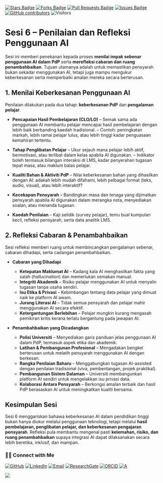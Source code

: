 <a href="https://github.com/drshahizan/short-course/stargazers"><img src="https://img.shields.io/github/stars/drshahizan/short-course" alt="Stars Badge"/></a>
<a href="https://github.com/drshahizan/short-course/network/members"><img src="https://img.shields.io/github/forks/drshahizan/short-course" alt="Forks Badge"/></a>
<a href="https://github.com/drshahizan/short-course/pulls"><img src="https://img.shields.io/github/issues-pr/drshahizan/short-course" alt="Pull Requests Badge"/></a>
<a href="https://github.com/drshahizan/short-course"><img src="https://img.shields.io/github/issues/drshahizan/short-course" alt="Issues Badge"/></a>
<a href="https://github.com/drshahizan/short-course/graphs/contributors"><img alt="GitHub contributors" src="https://img.shields.io/github/contributors/drshahizan/short-course?color=2b9348"></a>
![Visitors](https://api.visitorbadge.io/api/visitors?path=https%3A%2F%2Fgithub.com%2Fdrshahizan%2Fshort-course&labelColor=%23d9e3f0&countColor=%23697689&style=flat)


# **Sesi 6 – Penilaian dan Refleksi Penggunaan AI**

Sesi ini memberi penekanan kepada proses **menilai impak sebenar penggunaan AI dalam PdP** serta **merefleksi cabaran dan ruang penambahbaikan**. Tujuan utamanya adalah untuk memastikan pensyarah bukan sekadar menggunakan AI, tetapi juga mampu mengukur keberkesanan serta memperbaiki amalan mereka secara berterusan.

## **1. Menilai Keberkesanan Penggunaan AI**

Penilaian dilakukan pada dua tahap: **keberkesanan PdP** dan **pengalaman pelajar**.

* **Pencapaian Hasil Pembelajaran (CLO/LO)**
  – Semak sama ada penggunaan AI membantu pelajar mencapai hasil pembelajaran dengan lebih baik berbanding kaedah tradisional.
  – Contoh: peningkatan markah, lebih ramai pelajar lulus, atau lebih tinggi kadar penguasaan kemahiran tertentu.

* **Tahap Penglibatan Pelajar**
  – Ukur sejauh mana pelajar lebih aktif, bermotivasi, atau terlibat dalam kelas apabila AI digunakan.
  – Indikator boleh termasuk bilangan interaksi di LMS, kadar penyerahan tugasan tepat masa, atau maklum balas pelajar.

* **Kualiti Bahan & Aktiviti PdP**
  – Nilai keberkesanan bahan yang dihasilkan dengan AI: adakah lebih mudah difahami, lebih pelbagai format (teks, audio, visual), atau lebih interaktif?

* **Kecekapan Pensyarah**
  – Bandingkan masa dan tenaga yang dijimatkan pensyarah apabila AI digunakan dalam merangka nota, menyediakan soalan, atau menanda tugasan.

* **Kaedah Penilaian**
  – Kaji selidik (survey pelajar), temu bual kumpulan kecil, refleksi pensyarah, serta data analitik LMS.

## **2. Refleksi Cabaran & Penambahbaikan**

Sesi refleksi memberi ruang untuk membincangkan pengalaman sebenar, cabaran dihadapi, serta cadangan penambahbaikan.

* **Cabaran yang Dihadapi**

  * **Ketepatan Maklumat AI** – Kadang kala AI menghasilkan fakta yang salah (*hallucination*) dan memerlukan semakan manual.
  * **Integriti Akademik** – Risiko pelajar menggunakan AI untuk menyalin tugasan tanpa usaha sendiri.
  * **Isu Etika & Privasi** – Kebimbangan tentang data pelajar yang dimuat naik ke platform AI awam.
  * **Jurang Literasi AI** – Tidak semua pensyarah dan pelajar mahir menggunakan AI secara efektif.
  * **Ketergantungan Berlebihan** – Pelajar mungkin kurang mengasah pemikiran kritis kerana terlalu bergantung pada jawapan AI.

* **Penambahbaikan yang Dicadangkan**

  * **Polisi Universiti** – Menyediakan garis panduan jelas penggunaan AI dalam PdP, termasuk aspek etika dan akademik.
  * **Latihan & Pembangunan Profesional** – Mengadakan bengkel berterusan untuk melatih pensyarah menggunakan AI dengan berkesan.
  * **Rangka Penilaian Baharu** – Menggabungkan tugasan AI-assisted dengan penilaian tradisional (viva, pembentangan, projek praktikal).
  * **Pembangunan Sistem Dalaman** – Universiti membangunkan platform AI sendiri untuk mengelakkan isu privasi data.
  * **Kolaborasi Antara Pensyarah** – Berkongsi amalan terbaik dan hasil PdP berasaskan AI untuk meningkatkan kualiti bersama.

## **Kesimpulan Sesi**

Sesi 6 menggariskan bahawa keberkesanan AI dalam pendidikan tinggi bukan hanya diukur melalui penggunaan teknologi, tetapi melalui **hasil pembelajaran, penglibatan pelajar, dan keberkesanan pengajaran pensyarah**. Refleksi pula membantu mengenal pasti **kelemahan, risiko, dan ruang penambahbaikan** supaya integrasi AI dapat dilaksanakan secara lebih beretika, inklusif, dan mampan.

### 🙌🏻 Connect with Me
<p align="left">
    <a href="https://github.com/drshahizan" target="_blank"><img alt="GitHub" src="https://img.shields.io/badge/-@drshahizan-181717?style=flat-square&logo=GitHub&logoColor=white"></a>
    <a href="https://www.linkedin.com/in/drshahizan" target="_blank"><img alt="LinkedIn" src="https://img.shields.io/badge/-drshahizan-blue?style=flat-square&logo=Linkedin&logoColor=white&link=https://www.linkedin.com/in/drshahizan/"></a>
    <a href="mailto:shahizan@utm.my" target="_blank"><img alt="Email" src="https://img.shields.io/badge/-shahizan@utm.my-c14438?style=flat-square&logo=Gmail&logoColor=white&link=mailto:shahizan@utm.my.com"></a>
    <a href="https://www.researchgate.net/profile/Mohd-Othman-28" target="_blank"><img alt="ResearchGate" src="https://img.shields.io/badge/-ResearchGate-00CCBB?style=flat-square&logo=ResearchGate&logoColor=white"></a>
    <a href="https://orcid.org/0000-0003-4261-1873" target="_blank"><img alt="ORCID" src="https://img.shields.io/badge/-ORCID-A6CE39?style=flat-square&logo=ORCID&logoColor=white"></a> 
 <a href="https://visitorbadge.io/status?path=https%3A%2F%2Fgithub.com%2Fdrshahizan" target="_blank"><img alt="A" src="https://api.visitorbadge.io/api/visitors?path=https%3A%2F%2Fgithub.com%2Fdrshahizan&labelColor=%23697689&countColor=%23555555&style=plastic"></a>
 
![](https://hit.yhype.me/github/profile?user_id=81284918)
</p>

